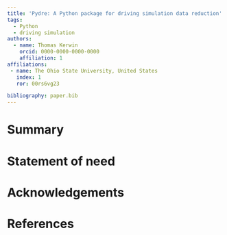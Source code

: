 ```yaml
---
title: 'Pydre: A Python package for driving simulation data reduction'
tags:
  - Python
  - driving simulation
authors:
  - name: Thomas Kerwin
    orcid: 0000-0000-0000-0000
    affiliation: 1
affiliations:
 - name: The Ohio State University, United States
   index: 1
   ror: 00rs6vg23

bibliography: paper.bib
---
```


# Summary

# Statement of need

# Acknowledgements

# References